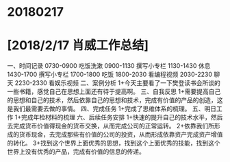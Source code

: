 # 20180217

# [2018/2/17 肖威工作总结]
一、时间记录
0730-0900 吃饭洗漱
0900-1130 撰写小专栏
1130-1430 休息
1430-1700 撰写小专栏
1700-1800 吃饭
1800-2030 看编程视频
2030-2230 聊天
2230-2330 看娱乐视频
二、案例分析
1+今天主要看了一下樊登读书会所谈的一些书籍，感觉自己在思想上面还有待于提高啊。
三、自我反思
1+需要提高自己的思想和自己的技术，然后依靠自己的思想和技术，完成有价值的产品的创造，这是我们最需要去做的事情。
四、完成任务
1+完成了思维体系的梳理。
五、明日工作
1+完成年检材料的梳理
六、后续任务安排
1+快速的提升自己的技术水平，然后去完成货币价值得现金的货币交换，从而完成公司的正常运转。
2+依靠我们所形成的货币现金，去完成那些有价值的公司的投资，从而形成依靠资产完成资产增值的转化。
3+找到这个世界上面优秀的思想，找到这个上面优秀的技能，找到这个世界上没有优秀的产品，完成有价值的信息的传递。
